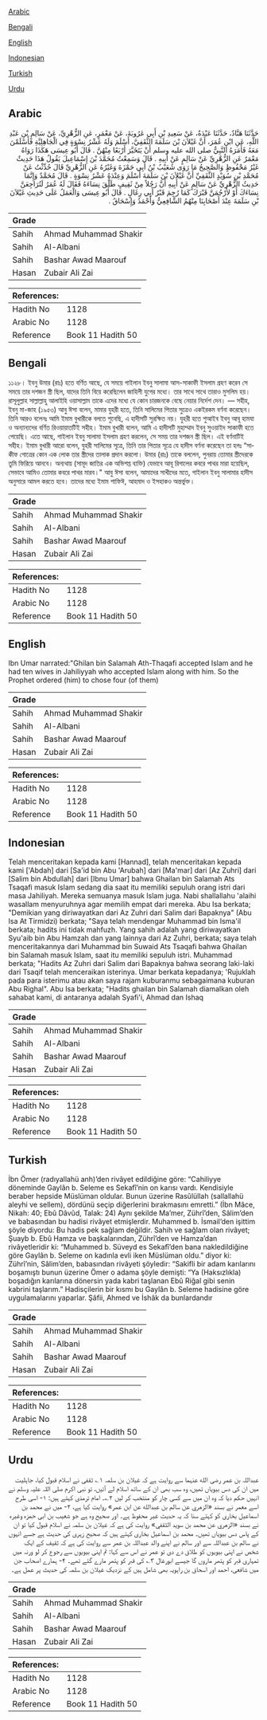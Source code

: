 [Arabic](#arabic)

[Bengali](#bengali)

[English](#english)

[Indonesian](#indonesian)

[Turkish](#turkish)

[Urdu](#urdu)

## Arabic


<div dir="rtl" lang="ar" style={{fontSize:'larger',backgroundColor:'#f8f9fa',padding:20}}>
حَدَّثَنَا هَنَّادٌ، حَدَّثَنَا عَبْدَةُ، عَنْ سَعِيدِ بْنِ أَبِي عَرُوبَةَ، عَنْ مَعْمَرٍ، عَنِ الزُّهْرِيِّ، عَنْ سَالِمِ بْنِ عَبْدِ اللَّهِ، عَنِ ابْنِ عُمَرَ، أَنَّ غَيْلاَنَ بْنَ سَلَمَةَ الثَّقَفِيَّ، أَسْلَمَ وَلَهُ عَشْرُ نِسْوَةٍ فِي الْجَاهِلِيَّةِ فَأَسْلَمْنَ مَعَهُ فَأَمَرَهُ النَّبِيُّ صلى الله عليه وسلم أَنْ يَتَخَيَّرَ أَرْبَعًا مِنْهُنَّ ‏.‏ قَالَ أَبُو عِيسَى هَكَذَا رَوَاهُ مَعْمَرٌ عَنِ الزُّهْرِيِّ عَنْ سَالِمٍ عَنْ أَبِيهِ ‏.‏ قَالَ وَسَمِعْتُ مُحَمَّدَ بْنَ إِسْمَاعِيلَ يَقُولُ هَذَا حَدِيثٌ غَيْرُ مَحْفُوظٍ وَالصَّحِيحُ مَا رَوَى شُعَيْبُ بْنُ أَبِي حَمْزَةَ وَغَيْرُهُ عَنِ الزُّهْرِيِّ قَالَ حُدِّثْتُ عَنْ مُحَمَّدِ بْنِ سُوَيْدٍ الثَّقَفِيِّ أَنَّ غَيْلاَنَ بْنَ سَلَمَةَ أَسْلَمَ وَعِنْدَهُ عَشْرُ نِسْوَةٍ ‏.‏ قَالَ مُحَمَّدٌ وَإِنَّمَا حَدِيثُ الزُّهْرِيِّ عَنْ سَالِمٍ عَنْ أَبِيهِ أَنَّ رَجُلاً مِنْ ثَقِيفٍ طَلَّقَ نِسَاءَهُ فَقَالَ لَهُ عُمَرُ لَتُرَاجِعَنَّ نِسَاءَكَ أَوْ لأَرْجُمَنَّ قَبْرَكَ كَمَا رُجِمَ قَبْرُ أَبِي رِغَالٍ ‏.‏ قَالَ أَبُو عِيسَى وَالْعَمَلُ عَلَى حَدِيثِ غَيْلاَنَ بْنِ سَلَمَةَ عِنْدَ أَصْحَابِنَا مِنْهُمُ الشَّافِعِيُّ وَأَحْمَدُ وَإِسْحَاقُ ‏.‏
</div>
<div style={{backgroundColor:'#f8f9fa',padding:20, marginBottom: 10}}><table> <thead> <tr> <th>Grade</th> <th></th> </tr> </thead> <tbody> <tr><td>Sahih</td><td>Ahmad Muhammad Shakir</td></tr><tr><td>Sahih</td><td>Al-Albani</td></tr><tr><td>Sahih</td><td>Bashar Awad Maarouf</td></tr><tr><td>Hasan</td><td>Zubair Ali Zai</td></tr></tbody></table><table> <thead> <tr> <th>References:</th> <th></th> </tr> </thead> <tbody><tr><td>Hadith No</td><td>1128</td></tr><tr><td>Arabic No</td><td>1128</td></tr><tr><td>Reference</td><td>Book 11 Hadith 50</td></tr></tbody></table></div>

## Bengali


<div dir="ltr" lang="bn" style={{fontSize:'larger',backgroundColor:'#f8f9fa',padding:20}}>
১১২৮। ইবনু উমার (রাঃ) হতে বর্ণিত আছে, যে সময়ে গাইলান ইবনু সালামা আস-সাকাফী ইসলাম গ্রহণ করেন সে সময়ে তার দশজন স্ত্রী ছিল, যাদের তিনি বিয়ে করেছিলেন জাহিলী যুগের মধ্যে। তার সাথে সাথে তারাও মুসলিম হয়। রাসূলুল্লাহ সাল্লাল্লাহু আলাইহি ওয়াসাল্লাম তাকে এদের মধ্যে যে কোন চারজনকে বেছে নেয়ার নির্দেশ দেন। — সহীহ, ইবনু মা-জাহ (১৯৫৩) আবু ঈসা বলেন, মামার যুহরী হতে, তিনি সালিমের পিতার সুত্রেও একইরকম বর্ণনা করেছেন। তিনি আরও বলেনঃ আমি ইমাম বুখারীকে বলতে শুনেছি, এ হাদীসটি সুরক্ষিত নয়। যুহরী হতে শুআইব ইবনু আবূ হামযা ও অন্যান্যদের বর্ণিত রিওয়ায়াতটিই সহীহ। ইমাম বুখারী বলেন, আমি এ হাদীসটি মুহাম্মাদ ইবনু সুওয়াইদ সাকাফী হতে পেয়েছি। এতে আছে, গাইলান ইবনু সালামা ইসলাম গ্রহণ করলেন, সে সময় তার দশজন স্ত্রী ছিল। এই বর্ণনাটিই সহীহ। ইমাম বুখারী আরো বলেন, যুহরী সালিমের সূত্রে, তিনি তার পিতার সূত্রে যে হাদীস বর্ণনা করেছেন তা হলঃ “সাকীফ গোত্রের কোন এক লোক তার স্ত্রীদের তালাক প্রদান করলো। উমার (রাঃ) তাকে বললেন, পুনরায় তোমার স্ত্রীদেরকে তুমি ফিরিয়ে আনবে। অন্যথায় (সামূদ জাতির এক অভিশপ্ত ব্যক্তি) যেভাবে আবূ রিগালের কবরে পাথর মারা হয়েছিল, সেভাবে আমিও তোমার কবরে পাথর মারব।" আবু ঈসা বলেন, আমাদের সাখীদের মতে, গাইলান ইবনু সালামার হাদীস অনুসারে আমল করতে হবে। তাদের মধ্যে ইমাম শাফিঈ, আহমাদ ও ইসহাকও অন্তর্ভুক্ত।
</div>
<div style={{backgroundColor:'#f8f9fa',padding:20, marginBottom: 10}}><table> <thead> <tr> <th>Grade</th> <th></th> </tr> </thead> <tbody> <tr><td>Sahih</td><td>Ahmad Muhammad Shakir</td></tr><tr><td>Sahih</td><td>Al-Albani</td></tr><tr><td>Sahih</td><td>Bashar Awad Maarouf</td></tr><tr><td>Hasan</td><td>Zubair Ali Zai</td></tr></tbody></table><table> <thead> <tr> <th>References:</th> <th></th> </tr> </thead> <tbody><tr><td>Hadith No</td><td>1128</td></tr><tr><td>Arabic No</td><td>1128</td></tr><tr><td>Reference</td><td>Book 11 Hadith 50</td></tr></tbody></table></div>

## English


<div dir="ltr" lang="en" style={{fontSize:'larger',backgroundColor:'#f8f9fa',padding:20}}>
Ibn Umar narrated:"Ghilan bin Salamah Ath-Thaqafi accepted Islam and he had ten wives in Jahiliyyah who accepted Islam along with him. So the Prophet ordered (him) to chose four (of them)
</div>
<div style={{backgroundColor:'#f8f9fa',padding:20, marginBottom: 10}}><table> <thead> <tr> <th>Grade</th> <th></th> </tr> </thead> <tbody> <tr><td>Sahih</td><td>Ahmad Muhammad Shakir</td></tr><tr><td>Sahih</td><td>Al-Albani</td></tr><tr><td>Sahih</td><td>Bashar Awad Maarouf</td></tr><tr><td>Hasan</td><td>Zubair Ali Zai</td></tr></tbody></table><table> <thead> <tr> <th>References:</th> <th></th> </tr> </thead> <tbody><tr><td>Hadith No</td><td>1128</td></tr><tr><td>Arabic No</td><td>1128</td></tr><tr><td>Reference</td><td>Book 11 Hadith 50</td></tr></tbody></table></div>

## Indonesian


<div dir="ltr" lang="id" style={{fontSize:'larger',backgroundColor:'#f8f9fa',padding:20}}>
Telah menceritakan kepada kami [Hannad], telah menceritakan kepada kami ['Abdah] dari [Sa'id bin Abu 'Arubah] dari [Ma'mar] dari [Az Zuhri] dari [Salim bin Abdullah] dari [Ibnu Umar] bahwa Ghailan bin Salamah Ats Tsaqafi masuk Islam sedang dia saat itu memiliki sepuluh orang istri dari masa Jahiliyah. Mereka semuanya masuk Islam juga. Nabi shallallahu 'alaihi wasallam menyuruhnya agar memilih empat dari mereka. Abu Isa berkata; "Demikian yang diriwayatkan dari Az Zuhri dari Salim dari Bapaknya" (Abu Isa At Tirmidzi) berkata; "Saya telah mendengar Muhammad bin Isma'il berkata; hadits ini tidak mahfuzh. Yang sahih adalah yang diriwayatkan Syu'aib bin Abu Hamzah dan yang lainnya dari Az Zuhri, berkata; saya telah menceritakannya dari Muhammad bin Suwaid Ats Tsaqafi bahwa Ghailan bin Salamah masuk Islam, saat itu memiliki sepuluh istri. Muhammad berkata; "Hadits Az Zuhri dari Salim dari Bapaknya bahwa seorang laki-laki dari Tsaqif telah menceraikan isterinya. Umar berkata kepadanya; 'Rujuklah pada para isterimu atau akan saya rajam kuburanmu sebagaimana kuburan Abu Righal". Abu Isa berkata; "Hadits ghailan bin Salamah diamalkan oleh sahabat kami, di antaranya adalah Syafi'i, Ahmad dan Ishaq
</div>
<div style={{backgroundColor:'#f8f9fa',padding:20, marginBottom: 10}}><table> <thead> <tr> <th>Grade</th> <th></th> </tr> </thead> <tbody> <tr><td>Sahih</td><td>Ahmad Muhammad Shakir</td></tr><tr><td>Sahih</td><td>Al-Albani</td></tr><tr><td>Sahih</td><td>Bashar Awad Maarouf</td></tr><tr><td>Hasan</td><td>Zubair Ali Zai</td></tr></tbody></table><table> <thead> <tr> <th>References:</th> <th></th> </tr> </thead> <tbody><tr><td>Hadith No</td><td>1128</td></tr><tr><td>Arabic No</td><td>1128</td></tr><tr><td>Reference</td><td>Book 11 Hadith 50</td></tr></tbody></table></div>

## Turkish


<div dir="ltr" lang="tr" style={{fontSize:'larger',backgroundColor:'#f8f9fa',padding:20}}>
İbn Ömer (radıyallahü anh)’den rivâyet edildiğine göre: “Cahiliyye döneminde Gaylân b. Seleme es Sekafî’nin on karısı vardı. Kendisiyle beraber hepside Müslüman oldular. Bunun üzerine Rasûlüllah (sallallahü aleyhi ve sellem), dördünü seçip diğerlerini bırakmasını emretti.” (İbn Mâce, Nikah: 40; Ebû Dâvûd, Talak: 24) Aynı şekilde Ma’mer, Zührî’den, Sâlim’den ve babasından bu hadisi rivâyet etmişlerdir. Muhammed b. İsmail’den işittim şöyle diyordu: Bu hadis pek sağlam değildir. Sahih ve sağlam olan rivâyet; Şuayb b. Ebû Hamza ve başkalarından, Zührî’den ve Hamza’dan rivâyetleridir ki: “Muhammed b. Süveyd es Sekafî’den bana nakledildiğine göre Gaylân b. Seleme on kadınla evli iken Müslüman oldu.” diyor ki: Zührî’nin, Sâlim’den, babasından rivâyeti şöyledir: “Sakifli bir adam karılarını boşamıştı bunun üzerine Ömer o adama şöyle demişti: “Ya (Haksızlıkla) boşadığın karılarına dönersin yada kabri taşlanan Ebû Riğal gibi senin kabrini taşlarım.” Hadisçilerin bir kısmı bu Gaylân b. Seleme hadisine göre uygulamalarını yaparlar. Şâfii, Ahmed ve İshâk da bunlardandır
</div>
<div style={{backgroundColor:'#f8f9fa',padding:20, marginBottom: 10}}><table> <thead> <tr> <th>Grade</th> <th></th> </tr> </thead> <tbody> <tr><td>Sahih</td><td>Ahmad Muhammad Shakir</td></tr><tr><td>Sahih</td><td>Al-Albani</td></tr><tr><td>Sahih</td><td>Bashar Awad Maarouf</td></tr><tr><td>Hasan</td><td>Zubair Ali Zai</td></tr></tbody></table><table> <thead> <tr> <th>References:</th> <th></th> </tr> </thead> <tbody><tr><td>Hadith No</td><td>1128</td></tr><tr><td>Arabic No</td><td>1128</td></tr><tr><td>Reference</td><td>Book 11 Hadith 50</td></tr></tbody></table></div>

## Urdu


<div dir="rtl" lang="ur" style={{fontSize:'larger',backgroundColor:'#f8f9fa',padding:20}}>
عبداللہ بن عمر رضی الله عنہما سے روایت ہے کہ غیلان بن سلمہ ۱؎ ثقفی نے اسلام قبول کیا، جاہلیت میں ان کی دس بیویاں تھیں، وہ سب بھی ان کے ساتھ اسلام لے آئیں، تو نبی اکرم صلی اللہ علیہ وسلم نے انہیں حکم دیا کہ وہ ان میں سے کسی چار کو منتخب کر لیں ۲؎۔ امام ترمذی کہتے ہیں: ۱- اسی طرح اسے معمر نے بسند «الزهري عن سالم بن عبدالله عن ابن عمر» روایت کیا ہے، ۲- میں نے محمد بن اسماعیل بخاری کو کہتے سنا کہ یہ حدیث غیر محفوظ ہے۔ اور صحیح وہ ہے جو شعیب بن ابی حمزہ وغیرہ نے بسند «الزهري عن محمد بن سويد الثقفي» روایت کی ہے کہ غیلان بن سلمہ نے اسلام قبول کیا تو ان کے پاس دس بیویاں تھیں۔ محمد بن اسماعیل بخاری کہتے ہیں کہ صحیح زہری کی حدیث ہے جسے انہوں نے سالم بن عبداللہ سے اور سالم نے اپنے والد عبداللہ بن عمر سے روایت کی ہے کہ ثقیف کے ایک شخص نے اپنی بیویوں کو طلاق دے دی تو عمر نے اس سے کہا: تم اپنی بیویوں سے رجوع کر لو ورنہ میں تمہاری قبر کو پتھر ماروں گا جیسے ابورغال ۳؎ کی قبر کو پتھر مارے گئے تھے۔ ۴- ہمارے اصحاب جن میں شافعی، احمد اور اسحاق بن راہویہ بھی شامل ہیں کے نزدیک غیلان بن سلمہ کی حدیث پر عمل ہے۔
</div>
<div style={{backgroundColor:'#f8f9fa',padding:20, marginBottom: 10}}><table> <thead> <tr> <th>Grade</th> <th></th> </tr> </thead> <tbody> <tr><td>Sahih</td><td>Ahmad Muhammad Shakir</td></tr><tr><td>Sahih</td><td>Al-Albani</td></tr><tr><td>Sahih</td><td>Bashar Awad Maarouf</td></tr><tr><td>Hasan</td><td>Zubair Ali Zai</td></tr></tbody></table><table> <thead> <tr> <th>References:</th> <th></th> </tr> </thead> <tbody><tr><td>Hadith No</td><td>1128</td></tr><tr><td>Arabic No</td><td>1128</td></tr><tr><td>Reference</td><td>Book 11 Hadith 50</td></tr></tbody></table></div>
